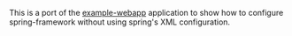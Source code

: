 This is a port of the [example-webapp](https://github.com/tomcz/example-webapp) application
to show how to configure spring-framework without using spring's XML configuration.
